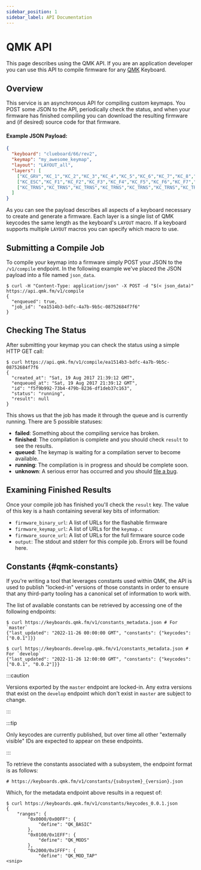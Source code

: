 ```yaml
---
sidebar_position: 1
sidebar_label: API Documentation
---
```


# QMK API

This page describes using the QMK API. If you are an application developer you can use this API to compile firmware for any [QMK](https://qmk.fm) Keyboard.

## Overview

This service is an asynchronous API for compiling custom keymaps. You POST some JSON to the API, periodically check the status, and when your firmware has finished compiling you can download the resulting firmware and (if desired) source code for that firmware.

#### Example JSON Payload:

```json
{
  "keyboard": "clueboard/66/rev2",
  "keymap": "my_awesome_keymap",
  "layout": "LAYOUT_all",
  "layers": [
    ["KC_GRV","KC_1","KC_2","KC_3","KC_4","KC_5","KC_6","KC_7","KC_8","KC_9","KC_0","KC_MINS","KC_EQL","KC_GRV","KC_BSPC","KC_PGUP","KC_TAB","KC_Q","KC_W","KC_E","KC_R","KC_T","KC_Y","KC_U","KC_I","KC_O","KC_P","KC_LBRC","KC_RBRC","KC_BSLS","KC_PGDN","KC_CAPS","KC_A","KC_S","KC_D","KC_F","KC_G","KC_H","KC_J","KC_K","KC_L","KC_SCLN","KC_QUOT","KC_NUHS","KC_ENT","KC_LSFT","KC_NUBS","KC_Z","KC_X","KC_C","KC_V","KC_B","KC_N","KC_M","KC_COMM","KC_DOT","KC_SLSH","KC_INT1","KC_RSFT","KC_UP","KC_LCTL","KC_LGUI","KC_LALT","KC_INT5","KC_SPC","KC_SPC","KC_INT4","KC_RALT","KC_RCTL","MO(1)","KC_LEFT","KC_DOWN","KC_RIGHT"],
    ["KC_ESC","KC_F1","KC_F2","KC_F3","KC_F4","KC_F5","KC_F6","KC_F7","KC_F8","KC_F9","KC_F10","KC_F11","KC_F12","KC_TRNS","KC_DEL","BL_STEP","KC_TRNS","KC_TRNS","KC_TRNS","KC_TRNS","KC_TRNS","KC_TRNS","_______","KC_TRNS","KC_PSCR","KC_SCRL","KC_PAUS","KC_TRNS","KC_TRNS","KC_TRNS","KC_TRNS","KC_TRNS","KC_TRNS","MO(2)","KC_TRNS","KC_TRNS","KC_TRNS","KC_TRNS","KC_TRNS","KC_TRNS","KC_TRNS","KC_TRNS","KC_TRNS","KC_TRNS","KC_TRNS","KC_TRNS","KC_TRNS","KC_TRNS","KC_TRNS","KC_TRNS","KC_TRNS","KC_TRNS","KC_TRNS","KC_TRNS","KC_TRNS","KC_TRNS","KC_TRNS","KC_TRNS","KC_TRNS","KC_PGUP","KC_TRNS","KC_TRNS","KC_TRNS","KC_TRNS","KC_TRNS","KC_TRNS","KC_TRNS","KC_TRNS","KC_TRNS","MO(1)","KC_LEFT","KC_PGDN","KC_RGHT"],
    ["KC_TRNS","KC_TRNS","KC_TRNS","KC_TRNS","KC_TRNS","KC_TRNS","KC_TRNS","KC_TRNS","KC_TRNS","KC_TRNS","KC_TRNS","KC_TRNS","KC_TRNS","KC_TRNS","KC_TRNS","KC_TRNS","KC_TRNS","KC_TRNS","KC_TRNS","KC_TRNS","QK_BOOT","KC_TRNS","KC_TRNS","KC_TRNS","KC_TRNS","KC_TRNS","KC_TRNS","KC_TRNS","KC_TRNS","KC_TRNS","KC_TRNS","KC_TRNS","KC_TRNS","MO(2)","KC_TRNS","KC_TRNS","KC_TRNS","KC_TRNS","KC_TRNS","KC_TRNS","KC_TRNS","KC_TRNS","KC_TRNS","KC_TRNS","KC_TRNS","KC_TRNS","KC_TRNS","KC_TRNS","KC_TRNS","KC_TRNS","KC_TRNS","KC_TRNS","KC_TRNS","KC_TRNS","KC_TRNS","KC_TRNS","KC_TRNS","KC_TRNS","KC_TRNS","KC_TRNS","KC_TRNS","KC_TRNS","KC_TRNS","KC_TRNS","KC_TRNS","KC_TRNS","KC_TRNS","KC_TRNS","KC_TRNS","MO(1)","KC_TRNS","KC_TRNS","KC_TRNS"]
  ]
}
```

As you can see the payload describes all aspects of a keyboard necessary to create and generate a firmware. Each layer is a single list of QMK keycodes the same length as the keyboard's `LAYOUT` macro. If a keyboard supports multiple `LAYOUT` macros you can specify which macro to use.

## Submitting a Compile Job

To compile your keymap into a firmware simply POST your JSON to the `/v1/compile` endpoint. In the following example we've placed the JSON payload into a file named `json_data`.

```
$ curl -H "Content-Type: application/json" -X POST -d "$(< json_data)" https://api.qmk.fm/v1/compile
{
  "enqueued": true,
  "job_id": "ea1514b3-bdfc-4a7b-9b5c-08752684f7f6"
}
```

## Checking The Status

After submitting your keymap you can check the status using a simple HTTP GET call:

```
$ curl https://api.qmk.fm/v1/compile/ea1514b3-bdfc-4a7b-9b5c-08752684f7f6
{
  "created_at": "Sat, 19 Aug 2017 21:39:12 GMT",
  "enqueued_at": "Sat, 19 Aug 2017 21:39:12 GMT",
  "id": "f5f9b992-73b4-479b-8236-df1deb37c163",
  "status": "running",
  "result": null
}
```

This shows us that the job has made it through the queue and is currently running. There are 5 possible statuses:

* **failed**: Something about the compiling service has broken.
* **finished**: The compilation is complete and you should check `result` to see the results.
* **queued**: The keymap is waiting for a compilation server to become available.
* **running**: The compilation is in progress and should be complete soon.
* **unknown**: A serious error has occurred and you should [file a bug](https://github.com/qmk/qmk_compiler/issues).

## Examining Finished Results

Once your compile job has finished you'll check the `result` key. The value of this key is a hash containing several key bits of information:

* `firmware_binary_url`: A list of URLs for the flashable firmware
* `firmware_keymap_url`: A list of URLs for the `keymap.c`
* `firmware_source_url`: A list of URLs for the full firmware source code
* `output`: The stdout and stderr for this compile job. Errors will be found here.

## Constants {#qmk-constants}

If you're writing a tool that leverages constants used within QMK, the API is used to publish "locked-in" versions of those constants in order to ensure that any third-party tooling has a canonical set of information to work with.

The list of available constants can be retrieved by accessing one of the following endpoints:

```
$ curl https://keyboards.qmk.fm/v1/constants_metadata.json # For `master`
{"last_updated": "2022-11-26 00:00:00 GMT", "constants": {"keycodes": ["0.0.1"]}}

$ curl https://keyboards.develop.qmk.fm/v1/constants_metadata.json # For `develop`
{"last_updated": "2022-11-26 12:00:00 GMT", "constants": {"keycodes": ["0.0.1", "0.0.2"]}}
```

:::caution

Versions exported by the `master` endpoint are locked-in. Any extra versions that exist on the `develop` endpoint which don't exist in `master` are subject to change.

:::

:::tip

Only keycodes are currently published, but over time all other "externally visible" IDs are expected to appear on these endpoints.

:::

To retrieve the constants associated with a subsystem, the endpoint format is as follows:
```
# https://keyboards.qmk.fm/v1/constants/{subsystem}_{version}.json
```
Which, for the metadata endpoint above results in a request of:
```
$ curl https://keyboards.qmk.fm/v1/constants/keycodes_0.0.1.json
{
    "ranges": {
        "0x0000/0x00FF": {
            "define": "QK_BASIC"
        },
        "0x0100/0x1EFF": {
            "define": "QK_MODS"
        },
        "0x2000/0x1FFF": {
            "define": "QK_MOD_TAP"
<snip>
```
